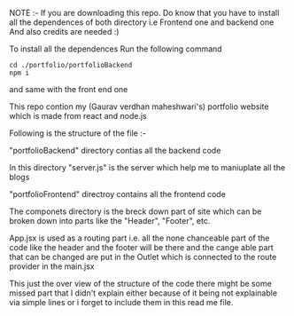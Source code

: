 NOTE :- If you are downloading this repo. Do know that you have to install all the dependences of both directory i.e Frontend one and backend one 
And also credits are needed :) 

To install all the dependences 
Run the following command 

```
cd ./portfolio/portfolioBackend
npm i
```
and same with the front end one 


This repo contion my (Gaurav verdhan maheshwari's) portfolio website which is made from react and node.js 

Following is the structure of the file :- 

"portfolioBackend" directory contias all the backend code 

In this directory "server.js" is the server which help me to maniuplate all the blogs 

"portfolioFrontend" directroy contains all the frontend code 

The componets directory is the breck down part of site which can be broken down into parts like the "Header", "Footer", etc.

App.jsx is used as a routing part i.e. all the none chanceable part of the code like the header and the footer will be there and the cange able part that can be changed are put in the Outlet which is connected to the route provider in the main.jsx

This just the over view of the structure of the code there might be some missed part that I didn't explain either because of it being not explainable via simple lines or i forget to include them in this read me file. 

